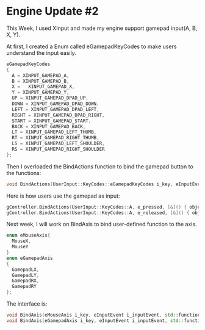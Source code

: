 # Engine Update \#2


This Week, I used XInput and made my engine support gamepad input(A, B, X, Y).    

At first, I created a Enum called eGamepadKeyCodes to make users understand the input easily.  
```cpp  
eGamepadKeyCodes
{
  A = XINPUT_GAMEPAD_A,
  B = XINPUT_GAMEPAD_B,
  X =	XINPUT_GAMEPAD_X,
  Y = XINPUT_GAMEPAD_Y,
  UP = XINPUT_GAMEPAD_DPAD_UP,	
  DOWN = XINPUT_GAMEPAD_DPAD_DOWN,	
  LEFT = XINPUT_GAMEPAD_DPAD_LEFT,	
  RIGHT = XINPUT_GAMEPAD_DPAD_RIGHT,	
  START = XINPUT_GAMEPAD_START,	
  BACK = XINPUT_GAMEPAD_BACK,	
  LT = XINPUT_GAMEPAD_LEFT_THUMB,	
  RT = XINPUT_GAMEPAD_RIGHT_THUMB,
  LS = XINPUT_GAMEPAD_LEFT_SHOULDER,
  RS = XINPUT_GAMEPAD_RIGHT_SHOULDER
};
```  

Then I overloaded the BindActions function to bind the gamepad button to the functions:  
```cpp
void BindActions(UserInput::KeyCodes::eGamepadKeyCodes i_key, eInputEvent i_inputEvent, std::function<void()> callback);
```

Here is how users use the gamepad as input:  
```cpp
gController.BindActions(UserInput::KeyCodes::A, e_pressed, [&]() { objectMoveUp = -1.f; });
gController.BindActions(UserInput::KeyCodes::A, e_released, [&]() { objectMoveUp = 0.f; });
```  

Next week, I will work on BindAxis to bind user-defined function to the axis.  

```cpp  
enum eMouseAxis{
  MouseX,
  MouseY
}
enum eGamepadAxis
{
  GamepadLX,
  GamepadLY,
  GamepadRX,
  GamepadRY
};
```   

The interface is:  

```cpp
void BindAxis(eMouseAxis i_key, eInputEvent i_inputEvent, std::function<void(float)> callback);
void BindAxis(eGamepadAxis i_key, eInputEvent i_inputEvent, std::function<void(float)> callback);
```  
